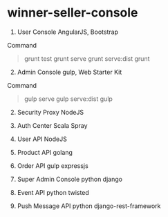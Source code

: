 winner-seller-console
=====================

1. User Console
AngularJS, Bootstrap

Command
>grunt test
>grunt serve
>grunt serve:dist
>grunt

2. Admin Console
gulp, Web Starter Kit

Command
>gulp serve
>gulp serve:dist
>gulp 

2. Security Proxy
NodeJS

3. Auth Center
Scala Spray

4. User API
NodeJS

5. Product API
golang

6. Order API
gulp expressjs 

7. Super Admin Console
python django

8. Event API
python twisted

9. Push Message API
python django-rest-framework
